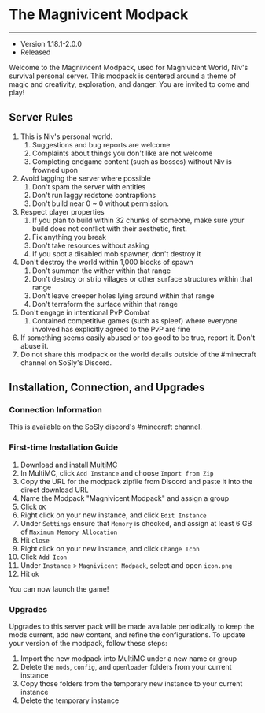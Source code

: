 # The Magnivicent Modpack
___
- Version 1.18.1-2.0.0
- Released 

Welcome to the Magnivicent Modpack, used for Magnivicent World, Niv's survival
personal server.  This modpack is centered around a theme of magic and 
creativity, exploration, and danger.  You are invited to come and play!

## Server Rules
1. This is Niv's personal world.
    1. Suggestions and bug reports are welcome
    2. Complaints about things you don't like are not welcome
    3. Completing endgame content (such as bosses) without Niv is frowned upon
2. Avoid lagging the server where possible
    1. Don't spam the server with entities
    2. Don't run laggy redstone contraptions
    3. Don't build near 0 ~ 0 without permission.
3. Respect player properties
    1. If you plan to build within 32 chunks of someone, make sure your build does not conflict with their aesthetic, first.
    2. Fix anything you break
    3. Don't take resources without asking
    4. If you spot a disabled mob spawner, don't destroy it
4. Don't destroy the world within 1,000 blocks of spawn
    1. Don't summon the wither within that range
    2. Don't destroy or strip villages or other surface structures within that range
    3. Don't leave creeper holes lying around within that range
    4. Don't terraform the surface within that range
5. Don't engage in intentional PvP Combat
    1. Contained competitive games (such as spleef) where everyone involved has explicitly agreed to the PvP are fine
6. If something seems easily abused or too good to be true, report it.  Don't abuse it.
7. Do not share this modpack or the world details outside of the #minecraft channel on SoSly's Discord.

## Installation, Connection, and Upgrades
### Connection Information
This is available on the SoSly discord's #minecraft channel.

### First-time Installation Guide
1. Download and install [MultiMC](https://multimc.org/)
2. In MultiMC, click `Add Instance` and choose `Import from Zip`
3. Copy the URL for the modpack zipfile from Discord and paste it into the 
   direct download URL
4. Name the Modpack "Magnivicent Modpack" and assign a group
5. Click `OK`
6. Right click on your new instance, and click `Edit Instance`
7. Under `Settings` ensure that `Memory` is checked, and assign at least 6 GB
   of `Maximum Memory Allocation`
8. Hit `close`
9. Right click on your new instance, and click `Change Icon`
10. Click `Add Icon`
11. Under `Instance` > `Magnivicent Modpack`, select and open `icon.png`
12. Hit `ok`

You can now launch the game!

### Upgrades
Upgrades to this server pack will be made available periodically to keep the 
mods current, add new content, and refine the configurations. To update your
version of the modpack, follow these steps:

1. Import the new modpack into MultiMC under a new name or group
2. Delete the `mods`, `config`, and `openloader` folders from your current instance
3. Copy those folders from the temporary new instance to your current instance
4. Delete the temporary instance
